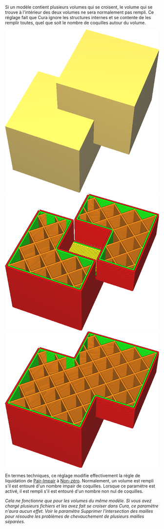 Si un modèle contient plusieurs volumes qui se croisent, le volume qui se trouve à l'intérieur des deux volumes ne sera normalement pas rempli. Ce réglage fait que Cura ignore les structures internes et se contente de les remplir toutes, quel que soit le nombre de coquilles autour du volume.

![Un maillage avec deux cubes qui se croisent](../../../articles/images/meshfix_union_all_shell.png)
![Ne pas syndiquer tous les volumes](../../../articles/images/meshfix_union_all_disabled.png)
![L'union a supprimé le trou](../../../articles/images/meshfix_union_all_enabled.png)

En termes techniques, ce réglage modifie effectivement la règle de liquidation de [Pair-Impair](https://en.wikipedia.org/wiki/Even%E2%80%93odd_rule) à [Non-zéro](https://en.wikipedia.org/wiki/Nonzero-rule). Normalement, un volume est rempli s'il est entouré d'un nombre impair de coquilles. Lorsque ce paramètre est activé, il est rempli s'il est entouré d'un nombre non nul de coquilles.

*Cela ne fonctionne que pour les volumes du même modèle. Si vous avez chargé plusieurs fichiers et les avez fait se croiser dans Cura, ce paramètre n'aura aucun effet. Voir le paramètre Supprimer l'intersection des mailles pour résoudre les problèmes de chevauchement de plusieurs mailles séparées.*